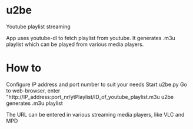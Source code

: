 # u2be
Youtube playlist streaming

App uses youtube-dl to fetch playlist from youtube. It generates .m3u playlist which can be played from various media players.

# How to
Configure IP address and port number to suit your needs
Start u2be.py
Go to web-browser, enter "http://IP_address:port_nr/ytPlaylist/ID_of_youtube_playlist.m3u
u2be generates .m3u playlist

The URL can be entered in various streaming media players, like VLC and MPD
